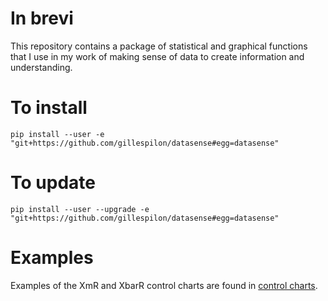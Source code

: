 # In brevi

This repository contains a package of statistical and graphical functions that I use in my work of making sense of data to create information and understanding.

# To install #

```
pip install --user -e "git+https://github.com/gillespilon/datasense#egg=datasense"
```

# To update #

```
pip install --user --upgrade -e "git+https://github.com/gillespilon/datasense#egg=datasense"
```

# Examples

Examples of the XmR and XbarR control charts are found in [control charts](https://github.com/gillespilon/control_charts).

